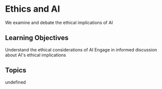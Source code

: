 # Ethics and AI

We examine and debate the ethical implications of AI

## Learning Objectives
Understand the ethical considerations of AI
Engage in informed discussion about AI's ethical implications

## Topics
undefined